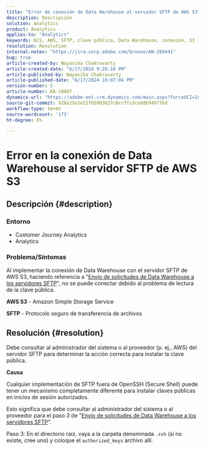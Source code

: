 ```yaml
---
title: "Error de conexión de Data Warehouse al servidor SFTP de AWS S3"
description: Descripción
solution: Analytics
product: Analytics
applies-to: "Analytics"
keywords: KCS, AWS, SFTP, clave pública, Data Warehouse, conexión, S3
resolution: Resolution
internal-notes: "https://jira.corp.adobe.com/browse/AN-269441"
bug: true
article-created-by: Nayanika Chakravarty
article-created-date: "6/17/2024 9:26:16 PM"
article-published-by: Nayanika Chakravarty
article-published-date: "6/17/2024 10:07:04 PM"
version-number: 5
article-number: KA-19907
dynamics-url: "https://adobe-ent.crm.dynamics.com/main.aspx?forceUCI=1&pagetype=entityrecord&etn=knowledgearticle&id=0fcc5336-f02c-ef11-840b-0022480a40c2"
source-git-commit: 928a25e2e21fb5003627c8ccffcdceddb9497f6d
workflow-type: tm+mt
source-wordcount: '173'
ht-degree: 6%

---
```


# Error en la conexión de Data Warehouse al servidor SFTP de AWS S3

## Descripción {#description}


### <b>Entorno</b>

- Customer Journey Analytics
- Analytics


### <b>Problema/Síntomas</b>

Al implementar la conexión de Data Warehouse con el servidor SFTP de AWS S3, haciendo referencia a &quot;[Envío de solicitudes de Data Warehouse a los servidores SFTP](https://experienceleague.adobe.com/docs/analytics/export/ftp-and-sftp/secure-file-transfer-protocol/ftp-sftp-dw.html?lang=en)&quot;, no se puede conectar debido al problema de lectura de la clave pública.

<b>AWS S3</b> - Amazon Simple Storage Service

<b>SFTP</b> - Protocolo seguro de transferencia de archivos


## Resolución {#resolution}


Debe consultar al administrador del sistema o al proveedor (p. ej., AWS) del servidor SFTP para determinar la acción correcta para instalar la clave pública.

<b>Causa</b>

Cualquier implementación de SFTP fuera de OpenSSH (Secure Shell) puede tener un mecanismo completamente diferente para instalar claves públicas en inicios de sesión autorizados.

Esto significa que debe consultar al administrador del sistema o al proveedor para el paso 3 de &quot;[Envío de solicitudes de Data Warehouse a los servidores SFTP](https://experienceleague.adobe.com/docs/analytics/export/ftp-and-sftp/secure-file-transfer-protocol/ftp-sftp-dw.html?lang=en)&quot;.

Paso 3: En el directorio raíz, vaya a la carpeta denominada `.ssh` (si no existe, cree uno) y coloque el `authorized_keys` archivo allí.
